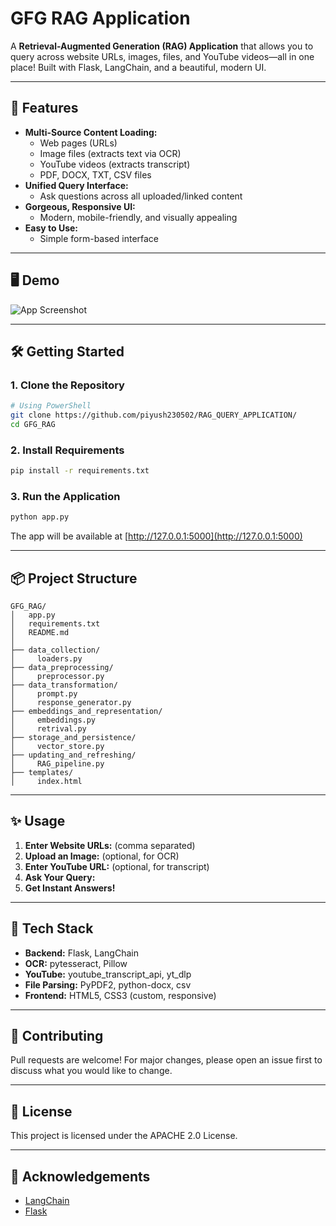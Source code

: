 # GFG RAG Application

A **Retrieval-Augmented Generation (RAG) Application** that allows you to query across website URLs, images, files, and YouTube videos—all in one place! Built with Flask, LangChain, and a beautiful, modern UI.

---

## 🚀 Features

- **Multi-Source Content Loading:**
  - Web pages (URLs)
  - Image files (extracts text via OCR)
  - YouTube videos (extracts transcript)
  - PDF, DOCX, TXT, CSV files
- **Unified Query Interface:**
  - Ask questions across all uploaded/linked content
- **Gorgeous, Responsive UI:**
  - Modern, mobile-friendly, and visually appealing
- **Easy to Use:**
  - Simple form-based interface

---

## 🖥️ Demo

![App Screenshot](https://drive.google.com/file/d/1t_Dkc3dF8SpZCDJyI1HH5mv-gTbVZwQJ/view?usp=sharing)

---

## 🛠️ Getting Started

### 1. Clone the Repository
```bash
# Using PowerShell
git clone https://github.com/piyush230502/RAG_QUERY_APPLICATION/
cd GFG_RAG
```

### 2. Install Requirements
```bash
pip install -r requirements.txt
```

### 3. Run the Application
```bash
python app.py
```

The app will be available at [http://127.0.0.1:5000](http://127.0.0.1:5000)

---

## 📦 Project Structure

```
GFG_RAG/
│   app.py
│   requirements.txt
│   README.md
│
├── data_collection/
│     loaders.py
├── data_preprocessing/
│     preprocessor.py
├── data_transformation/
│     prompt.py
│     response_generator.py
├── embeddings_and_representation/
│     embeddings.py
│     retrival.py
├── storage_and_persistence/
│     vector_store.py
├── updating_and_refreshing/
│     RAG_pipeline.py
├── templates/
│     index.html
```

---

## ✨ Usage

1. **Enter Website URLs:** (comma separated)
2. **Upload an Image:** (optional, for OCR)
3. **Enter YouTube URL:** (optional, for transcript)
4. **Ask Your Query:**
5. **Get Instant Answers!**

---

## 🧩 Tech Stack
- **Backend:** Flask, LangChain
- **OCR:** pytesseract, Pillow
- **YouTube:** youtube_transcript_api, yt_dlp
- **File Parsing:** PyPDF2, python-docx, csv
- **Frontend:** HTML5, CSS3 (custom, responsive)

---

## 🤝 Contributing
Pull requests are welcome! For major changes, please open an issue first to discuss what you would like to change.

---

## 📄 License
This project is licensed under the APACHE 2.0  License.

---

## 🙏 Acknowledgements
- [LangChain](https://github.com/langchain-ai/langchain)
- [Flask](https://flask.palletsprojects.com/)



